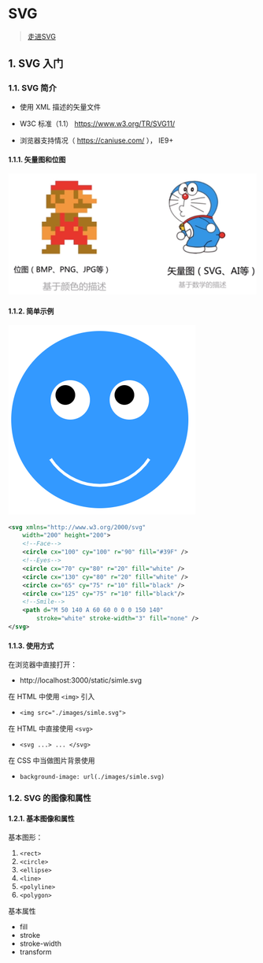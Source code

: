 # SVG

>[走进SVG](https://www.imooc.com/learn/143)

## 1. SVG 入门

### 1.1. SVG 简介

* 使用 XML 描述的矢量文件

* W3C 标准（1.1） https://www.w3.org/TR/SVG11/

* 浏览器支持情况（ https://caniuse.com/ ）， IE9+

#### 1.1.1. 矢量图和位图

![./images/1.1.png](./images/1.1.png)

#### 1.1.2. 简单示例

![./images/1.2.png](./images/1.2.png)

```xml
<svg xmlns="http://www.w3.org/2000/svg" 
    width="200" height="200">
    <!--Face-->
    <circle cx="100" cy="100" r="90" fill="#39F" />
    <!--Eyes-->
    <circle cx="70" cy="80" r="20" fill="white" />
    <circle cx="130" cy="80" r="20" fill="white" />
    <circle cx="65" cy="75" r="10" fill="black" />
    <circle cx="125" cy="75" r="10" fill="black"/>
    <!--Smile-->
    <path d="M 50 140 A 60 60 0 0 0 150 140" 
        stroke="white" stroke-width="3" fill="none" />
</svg>
```

#### 1.1.3. 使用方式

在浏览器中直接打开：

* http://localhost:3000/static/simle.svg

在 HTML 中使用 `<img>` 引入

* `<img src="./images/simle.svg">`

在 HTML 中直接使用 `<svg>`

* `<svg ...> ... </svg>`

在 CSS 中当做图片背景使用

* `background-image: url(./images/simle.svg)`

### 1.2. SVG 的图像和属性

#### 1.2.1. 基本图像和属性

基本图形：

1. `<rect>`
2. `<circle>`
3. `<ellipse>`
4. `<line>`
5. `<polyline>`
6. `<polygon>`

基本属性

* fill
* stroke
* stroke-width
* transform